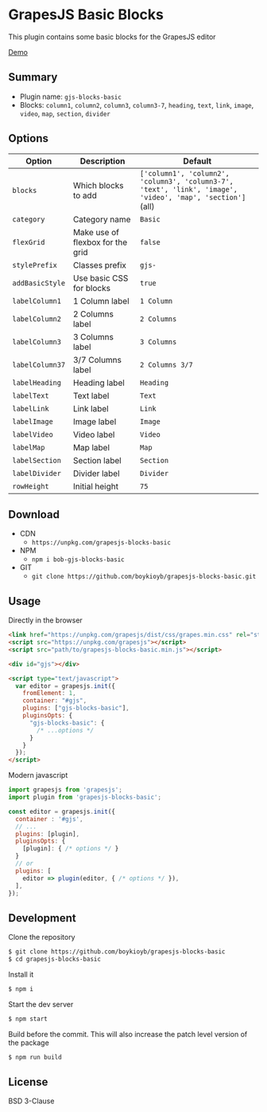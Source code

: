 # GrapesJS Basic Blocks

This plugin contains some basic blocks for the GrapesJS editor

[Demo](http://grapesjs.com/demo.html)
<br/>

## Summary

- Plugin name: `gjs-blocks-basic`
- Blocks: `column1`, `column2`, `column3`, `column3-7`, `heading`, `text`, `link`, `image`, `video`, `map`, `section`, `divider`

## Options

| Option          | Description                      | Default                                                                                         |
| --------------- | -------------------------------- | ----------------------------------------------------------------------------------------------- |
| `blocks`        | Which blocks to add              | `['column1', 'column2', 'column3', 'column3-7', 'text', 'link', 'image', 'video', 'map', 'section']` (all) |
| `category`      | Category name                    | `Basic`                                                                                         |
| `flexGrid`       | Make use of flexbox for the grid  | `false`                                                                                         |
| `stylePrefix`    | Classes prefix                    | `gjs-`                                                                                          |
| `addBasicStyle` | Use basic CSS for blocks         | `true`                                                                                          |
| `labelColumn1`  | 1 Column label                   | `1 Column`                                                                                      |
| `labelColumn2`  | 2 Columns label                  | `2 Columns`                                                                                     |
| `labelColumn3`  | 3 Columns label                  | `3 Columns`                                                                                     |
| `labelColumn37` | 3/7 Columns label                | `2 Columns 3/7`                                                                                 |
| `labelHeading`  | Heading label                    | `Heading`                                                                                       |
| `labelText`     | Text label                       | `Text`                                                                                          |
| `labelLink`     | Link label                       | `Link`                                                                                          |
| `labelImage`    | Image label                      | `Image`                                                                                         |
| `labelVideo`    | Video label                      | `Video`                                                                                         |
| `labelMap`      | Map label                        | `Map`                                                                                           |
| `labelSection`  | Section label                    | `Section`                                                                                       |
| `labelDivider`  | Divider label                    | `Divider`                                                                                       |
| `rowHeight`     | Initial height                   | `75`                                                                                            |

## Download

* CDN
  * `https://unpkg.com/grapesjs-blocks-basic`
* NPM
  * `npm i bob-gjs-blocks-basic`
* GIT
  * `git clone https://github.com/boykioyb/grapesjs-blocks-basic.git`

## Usage

Directly in the browser
```html
<link href="https://unpkg.com/grapesjs/dist/css/grapes.min.css" rel="stylesheet"/>
<script src="https://unpkg.com/grapesjs"></script>
<script src="path/to/grapesjs-blocks-basic.min.js"></script>

<div id="gjs"></div>

<script type="text/javascript">
  var editor = grapesjs.init({
    fromElement: 1,
    container: "#gjs",
    plugins: ["gjs-blocks-basic"],
    pluginsOpts: {
      "gjs-blocks-basic": {
        /* ...options */
      }
    }
  });
</script>
```

Modern javascript
```js
import grapesjs from 'grapesjs';
import plugin from 'grapesjs-blocks-basic';

const editor = grapesjs.init({
  container : '#gjs',
  // ...
  plugins: [plugin],
  pluginsOpts: {
    [plugin]: { /* options */ }
  }
  // or
  plugins: [
    editor => plugin(editor, { /* options */ }),
  ],
});
```

## Development

Clone the repository

```sh
$ git clone https://github.com/boykioyb/grapesjs-blocks-basic
$ cd grapesjs-blocks-basic
```

Install it

```sh
$ npm i
```

Start the dev server

```sh
$ npm start
```

Build before the commit. This will also increase the patch level version of the package

```sh
$ npm run build
```


## License

BSD 3-Clause

